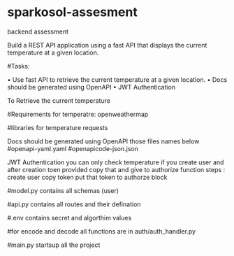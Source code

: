 # sparkosol-assesment
backend assessment

Build a REST API application using a fast API that displays the current temperature at a given location.

#Tasks:

• Use fast API to retrieve the current temperature at a given location.
• Docs should be generated using OpenAPI
• JWT Authentication

To Retrieve the current temperature

#Requirements for temperatre:
      openweathermap 

#libraries for temperature
      requests

Docs should be generated using OpenAPI those files names below
      #openapi-yaml.yaml
      #openapicode-json.json
      
JWT Authentication
you can only check temperature if you create user and after creation toen provided copy that and give to authorize function 
steps : 
      create user 
      copy token 
      put that token to authorze block
     
#model.py contains all schemas (user)

#api.py contains all routes and their defination

#.env contains secret and algorthim values 

#for encode and decode all functions are in auth/auth_handler.py

#main.py startsup all the project




      
      
